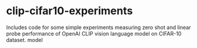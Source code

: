 # clip-cifar10-experiments
Includes code for some simple experiments measuring zero shot and linear probe performance of OpenAI CLIP vision language model on CIFAR-10 dataset. model
